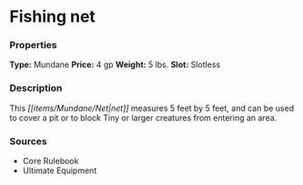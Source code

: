 ﻿---
Title: "Fishing net"
Type: "Mundane"
Price: "4 gp"
Weight: "5 lbs."
Slot: "Slotless"
Description: |
  "This net measures 5 feet by 5 feet, and can be used to cover a pit or to block Tiny or larger creatures from entering an area."
Sources: "['Core Rulebook', 'Ultimate Equipment']"
---

# Fishing net

### Properties

**Type:** Mundane **Price:** 4 gp **Weight:** 5 lbs. **Slot:** Slotless

### Description

This _[[items/Mundane/Net|net]]_ measures 5 feet by 5 feet, and can be used to cover a pit or to block Tiny or larger creatures from entering an area.

### Sources

* Core Rulebook
* Ultimate Equipment